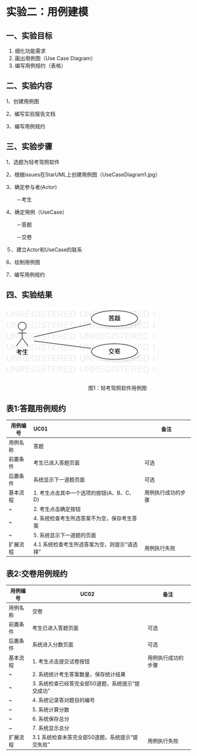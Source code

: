 # 实验二：用例建模

## 一、实验目标

1. 细化功能需求
2. 画出用例图（Use Case Diagram）
3. 编写用例规约（表格）

## 二、实验内容

1、创建用例图

2、编写实验报告文档

3、编写用例规约

## 三、实验步骤

1、选题为轻考驾照软件

2、根据issues在StarUML上创建用例图（UseCaseDiagram1.jpg）

3、确定参与者(Actor)

　　－考生

4、确定用例（UseCase）

　　－答题

　　－交卷

５、建立Actor和UseCase的联系

 6、绘制用例图

 7、编写用例规约

## 四、实验结果

![](./UseCaseDiagram1.jpg)

　　　　　　　　　　　　　　　　图1：轻考驾照软件用例图

## 表1:答题用例规约

| 用例编号 | UC01                                         | 备注               |
| -------- | :------------------------------------------- | ------------------ |
| 用例名称 | 答题                                         |                    |
| 前置条件 | 考生已进入答题页面                           | 可选               |
| 后置条件 | 系统显示下一道题页面                         | 可选               |
| 基本流程 | 1. 考生点击其中一个选项的按钮(A、B、C、D)    | 用例执行成功的步骤 |
| ~        | 2. 考生点击确定按钮                          |                    |
| ~        | 4. 系统检查考生所选答案不为空，保存考生答案  |                    |
| ~        | 5. 系统显示下一道题的页面                    |                    |
| 扩展流程 | 4.1 系统检查考生所选答案为空，则提示“请选择” | 用例执行失败       |



## 表2:交卷用例规约

| 用例编号 | UC02                                              | 备注               |
| -------- | ------------------------------------------------- | ------------------ |
| 用例名称 | 交卷                                              |                    |
| 前置条件 | 考生已进入答题页面                                | 可选               |
| 后置条件 | 系统进入分数页面                                  | 可选               |
| 基本流程 | 1. 考生点击提交试卷按钮                           | 用例执行成功的步骤 |
| ~        | 2. 系统统计考生答案数量，保存统计结果             |                    |
| ~        | 3. 系统检查已经答完全部50道题，系统提示“提交成功” |                    |
| ~        | 4. 系统记录答对题目的编号                         |                    |
| ~        | 5. 系统计算分数                                   |                    |
| ~        | 6. 系统保存总分                                   |                    |
| ~        | 7. 系统显示总分                                   |                    |
| 扩展流程 | 3.1 系统检查未答完全部50道题，系统提示“提交失败”  | 用例执行失败       |

